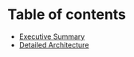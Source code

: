 # Table of contents

* [Executive Summary](README.md)
* [Detailed Architecture](detailed-architecture.md)
